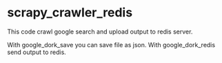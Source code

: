 # scrapy_crawler_redis
This code crawl google search and upload output to redis server.

With google_dork_save you can save file as json.
With google_dork_redis send output to redis.
